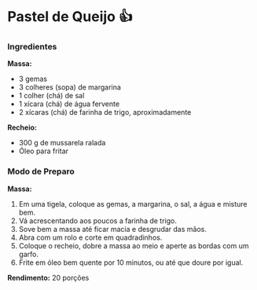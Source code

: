 # Pastel de Queijo :thumbsup:

### Ingredientes

**Massa:**

- 3 gemas
- 3 colheres (sopa) de margarina
- 1 colher (chá) de sal
- 1 xícara (chá) de água fervente
- 2 xícaras (chá) de farinha de trigo, aproximadamente

**Recheio:**

- 300 g de mussarela ralada
- Óleo para fritar

 

### Modo de Preparo

**Massa:**

1. Em uma tigela, coloque as gemas, a margarina, o sal, a água e misture bem.
2. Vá acrescentando aos poucos a farinha de trigo.
3. Sove bem a massa até ficar macia e desgrudar das mãos.
4. Abra com um rolo e corte em quadradinhos.
5. Coloque o recheio, dobre a massa ao meio e aperte as bordas com um garfo.
6. Frite em óleo bem quente por 10 minutos, ou até que doure por igual.

**Rendimento:** 20 porções

